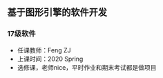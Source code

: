 <!--
 * @Author: Lili Liang
 * @Date: 2024-03-31 21:21:02
 * @LastEditors: Lili Liang
 * @LastEditTime: 2024-04-05 22:46:20
 * @Description: Please set description
-->
## 基于图形引擎的软件开发
### 17级软件
- 任课教师：Feng ZJ
- 上课时间：2020 Spring
- 选修课，老师nice，平时作业和期末考试都是做项目

